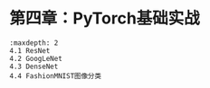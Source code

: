 # 第四章：PyTorch基础实战
```{toctree}
:maxdepth: 2
4.1 ResNet
4.2 GoogLeNet
4.3 DenseNet
4.4 FashionMNIST图像分类
```